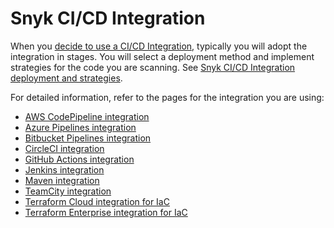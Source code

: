 # Snyk CI/CD Integration

When you [decide to use a CI/CD Integration,](../../user-and-group-management/git-repository-and-ci-cd-integrations-comparisons/) typically you will adopt the integration in stages. You will select a deployment method and implement strategies for the code you are scanning. See [Snyk CI/CD Integration deployment and strategies](snyk-ci-cd-integration-deployment-and-strategies/).

For detailed information, refer to the pages for the integration you are using:

* [AWS CodePipeline integration](aws-codepipeline-integration/)
* [Azure Pipelines integration](azure-pipelines-integration/)
* [Bitbucket Pipelines integration](bitbucket-pipelines-integration-overview/)
* [CircleCI integration](circleci-integration-overview.md)
* [GitHub Actions integration](github-actions-integration/)
* [Jenkins integration](jenkins-integration-overview.md)
* [Maven integration](maven-plugin-integration.md)
* [TeamCity integration](teamcity-integration-overview/)
* [Terraform Cloud integration for IaC](integrating-snyk-with-terraform-cloud/)
* [Terraform Enterprise integration for IaC](integrating-snyk-with-terraform-enterprise.md)
